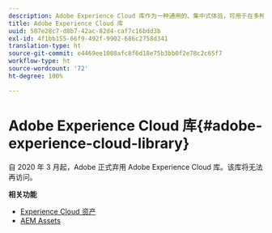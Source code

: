 ```yaml
---
description: Adobe Experience Cloud 库作为一种通用的、集中式体验，可用于在多种 Adobe Experience Cloud 解决方案中存储、查找和选择资产。
title: Adobe Experience Cloud 库
uuid: 507e28c7-d8b7-42ac-82d4-caf7c16bdd3b
exl-id: 4f1bb155-66f9-492f-9902-686c2758d341
translation-type: ht
source-git-commit: e4469ee1008afc8f6d18e75b3bb0f2e78c2c65f7
workflow-type: ht
source-wordcount: '72'
ht-degree: 100%

---
```


# Adobe Experience Cloud 库{#adobe-experience-cloud-library}

自 2020 年 3 月起，Adobe 正式弃用 Adobe Experience Cloud 库。该库将无法再访问。

**相关功能**

* [Experience Cloud 资产](https://docs.adobe.com/content/help/zh-Hans/core-services/interface/assets/experience-cloud-assets.html)
* [AEM Assets](https://docs.adobe.com/content/help/zh-Hans/experience-manager-cloud-service/assets/home.html)
